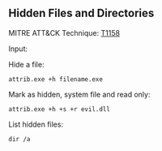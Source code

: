 ## Hidden Files and Directories

MITRE ATT&CK Technique: [T1158](https://attack.mitre.org/wiki/Technique/T1158)


Input:

Hide a file:

    attrib.exe +h filename.exe

Mark as hidden, system file and read only:

    attrib.exe +h +s +r evil.dll

List hidden files:

    dir /a
